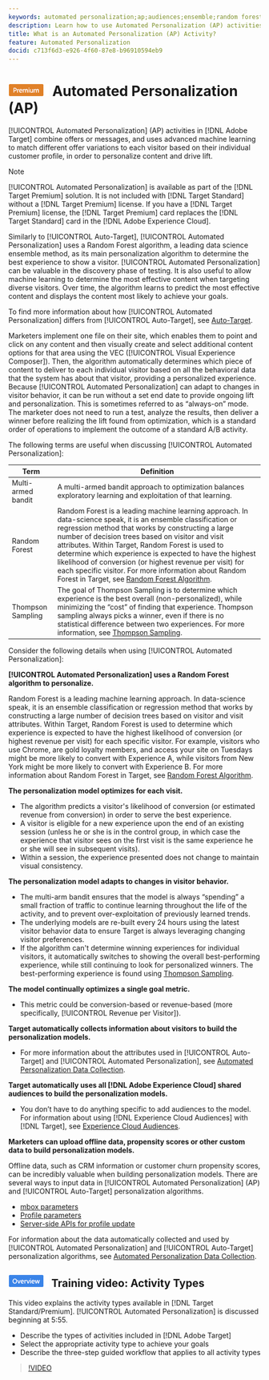 ```yaml
---
keywords: automated personalization;ap;audiences;ensemble;random forest;multi-armed bandit;thompson sampling;ml;machine learning
description: Learn how to use Automated Personalization (AP) activities in Adobe Target that use advanced machine learning to match different offer variations to each visitor.
title: What is an Automated Personalization (AP) Activity?
feature: Automated Personalization
docid: c713f6d3-e926-4f60-87e8-b96910594eb9
---
```


# ![PREMIUM](/help/assets/premium.png) Automated Personalization (AP)

[!UICONTROL Automated Personalization] (AP) activities in [!DNL Adobe Target] combine offers or messages, and uses advanced machine learning to match different offer variations to each visitor based on their individual customer profile, in order to personalize content and drive lift.

>[!NOTE]
>
>[!UICONTROL Automated Personalization] is available as part of the [!DNL Target Premium] solution. It is not included with [!DNL Target Standard] without a [!DNL Target Premium] license. If you have a [!DNL Target Premium] license, the [!DNL Target Premium] card replaces the [!DNL Target Standard] card in the [!DNL Adobe Experience Cloud].

Similarly to [!UICONTROL Auto-Target], [!UICONTROL Automated Personalization] uses a Random Forest algorithm, a leading data science ensemble method, as its main personalization algorithm to determine the best experience to show a visitor. [!UICONTROL Automated Personalization] can be valuable in the discovery phase of testing. It is also useful to allow machine learning to determine the most effective content when targeting diverse visitors. Over time, the algorithm learns to predict the most effective content and displays the content most likely to achieve your goals.

To find more information about how [!UICONTROL Automated Personalization] differs from [!UICONTROL Auto-Target], see [Auto-Target](/help/c-activities/auto-target/auto-target-to-optimize.md).

Marketers implement one file on their site, which enables them to point and click on any content and then visually create and select additional content options for that area using the VEC ([!UICONTROL Visual Experience Composer]). Then, the algorithm automatically determines which piece of content to deliver to each individual visitor based on all the behavioral data that the system has about that visitor, providing a personalized experience. Because [!UICONTROL Automated Personalization] can adapt to changes in visitor behavior, it can be run without a set end date to provide ongoing lift and personalization. This is sometimes referred to as “always-on” mode. The marketer does not need to run a test, analyze the results, then deliver a winner before realizing the lift found from optimization, which is a standard order of operations to implement the outcome of a standard A/B activity.

The following terms are useful when discussing [!UICONTROL Automated Personalization]:

|Term|Definition|
|---|---|
|Multi-armed bandit| A multi-armed bandit approach to optimization balances exploratory learning and exploitation of that learning.  |
|Random Forest|Random Forest is a leading machine learning approach. In data-science speak, it is an ensemble classification or regression method that works by constructing a large number of decision trees based on visitor and visit attributes. Within Target, Random Forest is used to determine which experience is expected to have the highest likelihood of conversion (or highest revenue per visit) for each specific visitor. For more information about Random Forest in Target, see [Random Forest Algorithm](/help/c-activities/t-automated-personalization/algo-random-forest.md).  |
|Thompson Sampling|The goal of Thompson Sampling is to determine which experience is the best overall (non-personalized), while minimizing the “cost” of finding that experience. Thompson sampling always picks a winner, even if there is no statistical difference between two experiences. For more information, see [Thompson Sampling](https://en.wikipedia.org/wiki/Thompson_sampling).  |

Consider the following details when using [!UICONTROL Automated Personalization]:

**[!UICONTROL Automated Personalization] uses a Random Forest algorithm to personalize.**

Random Forest is a leading machine learning approach. In data-science speak, it is an ensemble classification or regression method that works by constructing a large number of decision trees based on visitor and visit attributes. Within Target, Random Forest is used to determine which experience is expected to have the highest likelihood of conversion (or highest revenue per visit) for each specific visitor. For example, visitors who use Chrome, are gold loyalty members, and access your site on Tuesdays might be more likely to convert with Experience A, while visitors from New York might be more likely to convert with Experience B. For more information about Random Forest in Target, see [Random Forest Algorithm](/help/c-activities/t-automated-personalization/algo-random-forest.md).

**The personalization model optimizes for each visit.**

* The algorithm predicts a visitor's likelihood of conversion (or estimated revenue from conversion) in order to serve the best experience. 
* A visitor is eligible for a new experience upon the end of an existing session (unless he or she is in the control group, in which case the experience that visitor sees on the first visit is the same experience he or she will see in subsequent visits). 
* Within a session, the experience presented does not change to maintain visual consistency.

**The personalization model adapts to changes in visitor behavior.**

* The multi-arm bandit ensures that the model is always “spending” a small fraction of traffic to continue learning throughout the life of the activity, and to prevent over-exploitation of previously learned trends. 
* The underlying models are re-built every 24 hours using the latest visitor behavior data to ensure Target is always leveraging changing visitor preferences. 
* If the algorithm can't determine winning experiences for individual visitors, it automatically switches to showing the overall best-performing experience, while still continuing to look for personalized winners. The best-performing experience is found using [Thompson Sampling](https://en.wikipedia.org/wiki/Thompson_sampling).

**The model continually optimizes a single goal metric.**

* This metric could be conversion-based or revenue-based (more specifically, [!UICONTROL Revenue per Visitor]).

**Target automatically collects information about visitors to build the personalization models.**

* For more information about the attributes used in [!UICONTROL Auto-Target] and [!UICONTROL Automated Personalization], see [Automated Personalization Data Collection](/help/c-activities/t-automated-personalization/ap-data.md).

**Target automatically uses all [!DNL Adobe Experience Cloud] shared audiences to build the personalization models.**

* You don’t have to do anything specific to add audiences to the model. For information about using [!DNL Experience Cloud Audiences] with [!DNL Target], see [Experience Cloud Audiences](/help/c-integrating-target-with-mac/mmp.md).

**Marketers can upload offline data, propensity scores or other custom data to build personalization models.**

Offline data, such as CRM information or customer churn propensity scores, can be incredibly valuable when building personalization models. There are several ways to input data in [!UICONTROL Automated Personalization] (AP) and [!UICONTROL Auto-Target] personalization algorithms.

* [mbox parameters](/help/c-implementing-target/c-considerations-before-you-implement-target/c-methods-to-get-data-into-target/methods-to-get-data-into-target.md#concept_0069C0EFB56C4700BB33F2F35C2B9B17) 
* [Profile parameters](/help/c-implementing-target/c-considerations-before-you-implement-target/c-methods-to-get-data-into-target/methods-to-get-data-into-target.md#concept_0069C0EFB56C4700BB33F2F35C2B9B17) 
* [Server-side APIs for profile update](/help/c-implementing-target/c-considerations-before-you-implement-target/c-methods-to-get-data-into-target/methods-to-get-data-into-target.md#concept_0069C0EFB56C4700BB33F2F35C2B9B17)

For information about the data automatically collected and used by [!UICONTROL Automated Personalization] and [!UICONTROL Auto-Target] personalization algorithms, see [Automated Personalization Data Collection](/help/c-activities/t-automated-personalization/ap-data.md). 

## ![Overview badge](/help/assets/overview.png) Training video: Activity Types

This video explains the activity types available in [!DNL Target Standard/Premium]. [!UICONTROL Automated Personalization] is discussed beginning at 5:55.

* Describe the types of activities included in [!DNL Adobe Target] 
* Select the appropriate activity type to achieve your goals 
* Describe the three-step guided workflow that applies to all activity types

>[!VIDEO](https://video.tv.adobe.com/v/17386)
